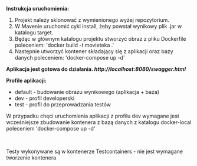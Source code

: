 <b>Instrukcja uruchomienia:</b>
<ol>
<li>Projekt należy sklonować z wymienionego wyżej repozytorium.</li>
<li>W Mavenie uruchomić cykl install, żeby powstał wynikowy plik .jar w katalogu target.</li>
<li>Będąc w głównym katalogu projektu stworzyć obraz z pliku Dockerfile poleceniem: 'docker build -t movieteka .'</li>
<li>Następnie utworzyć kontener składający się z aplikacji oraz bazy danych poleceniem: 'docker-compose up -d'</li>
</ol>
<b>Aplikacja jest gotowa do działania. <i>http://localhost:8080/swagger.html</i></b>

<br>

<b>Profile aplikacji:</b>
<ul>
<li>default - budowanie obrazu wynikowego (aplikacja + baza)</li> 
<li>dev - profil developerski</li> 
<li>test - profil do przeprowadzania testów</li> 
</ul>

<p>W przypadku chęci uruchomienia aplikacji z profilu dev wymagane jest wcześniejsze zbudowanie
kontenera z bazą danych z katalogu docker-local poleceniem 'docker-compose up -d'</p>

<br>

<p>Testy wykonywane są w kontenerze Testcontainers - nie jest wymagane tworzenie kontenera</p>


